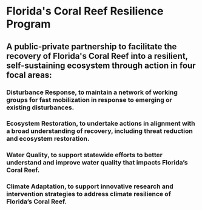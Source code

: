 # Florida's Coral Reef Resilience Program
## A public-private partnership to facilitate the recovery of Florida's Coral Reef into a resilient, self-sustaining ecosystem through action in four focal areas:
### Disturbance Response, to maintain a network of working groups for fast mobilization in response to emerging or existing disturbances.
### Ecosystem Restoration, to undertake actions in alignment with a broad understanding of recovery, including threat reduction and ecosystem restoration. 
### Water Quality, to support statewide efforts to better understand and improve water quality that impacts Florida’s Coral Reef.   
### Climate Adaptation, to support innovative research and intervention strategies to address climate resilience of Florida’s Coral Reef. 
